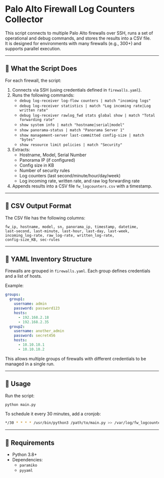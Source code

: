 # Palo Alto Firewall Log Counters Collector

This script connects to multiple Palo Alto firewalls over SSH, runs a set of operational and debug commands, and stores the results into a CSV file.  
It is designed for environments with many firewalls (e.g., 300+) and supports parallel execution.

---

## 🔹 What the Script Does

For each firewall, the script:
1. Connects via SSH (using credentials defined in `firewalls.yaml`).
2. Runs the following commands:
   - `debug log-receiver log-flow counters | match "incoming logs"`
   - `debug log-receiver statistics | match "Log incoming rate|Log written rate"`
   - `debug log-receiver rawlog_fwd stats global show | match "Total forwarding rate"`
   - `show system info | match "hostname|serial|model"`
   - `show panorama-status | match "Panorama Server 1"`
   - `show management-server last-committed config-size | match "bytes"`
   - `show resource limit policies | match "Security"`
3. Extracts:
   - Hostname, Model, Serial Number
   - Panorama IP (if configured)
   - Config size in KB
   - Number of security rules
   - Log counters (last second/minute/hour/day/week)
   - Log incoming rate, written rate, and raw log forwarding rate
4. Appends results into a CSV file `fw_logcounters.csv` with a timestamp.

---

## 🔹 CSV Output Format

The CSV file has the following columns:

```
fw_ip, hostname, model, sn, panorama_ip, timestamp, datetime,
last-second, last-minute, last-hour, last-day, last-week,
incoming_log-rate, raw_log-rate, written_log-rate,
config-size_KB, sec-rules
```

---

## 🔹 YAML Inventory Structure

Firewalls are grouped in `firewalls.yaml`. Each group defines credentials and a list of hosts.

Example:

```yaml
groups:
  group1:
    username: admin
    password: password123
    hosts:
      - 192.168.2.18
      - 192.168.2.35
  group2:
    username: another_admin
    password: secret456
    hosts:
      - 10.10.10.1
      - 10.10.10.2
```

This allows multiple groups of firewalls with different credentials to be managed in a single run.

---

## 🔹 Usage

Run the script:

```bash
python main.py
```

To schedule it every 30 minutes, add a cronjob:

```bash
*/30 * * * * /usr/bin/python3 /path/to/main.py >> /var/log/fw_logcounters.log 2>&1
```

---

## 🔹 Requirements

- Python 3.8+
- Dependencies:
  - `paramiko`
  - `pyyaml`
